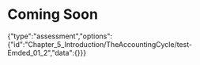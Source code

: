 # **Coming Soon**
{"type":"assessment","options":{"id":"Chapter_5_Introduction/TheAccountingCycle/test-Emded_01_2","data":{}}}

